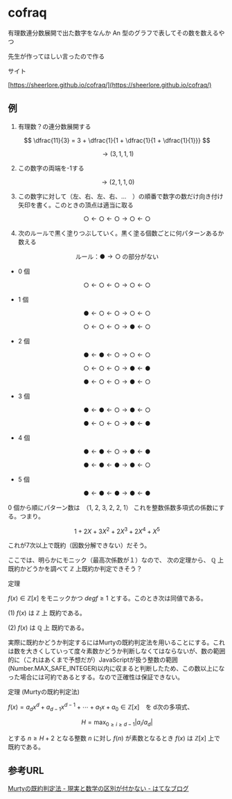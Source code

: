 # cofraq

有理数連分数展開で出た数字をなんか An 型のグラフで表してその数を数えるやつ

先生が作ってほしい言ったので作る

サイト

[https://sheerlore.github.io/cofraq/](https://sheerlore.github.io/cofraq/)

## 例

1. 有理数？の連分数展開する

$$
  \dfrac{11}{3} = 3 + \dfrac{1}{1 + \dfrac{1}{1 + \dfrac{1}{1}}}
$$

$$
\longrightarrow  (3, 1, 1, 1)
$$

2. この数字の両端を-1する

$$\rightarrow  (2, 1, 1, 0)$$

3. この数字に対して（左、右、左、右、...　）の順番で数字の数だけ向き付け矢印を書く。このときの頂点は適当に取る

$$
\text{○} \leftarrow \text{○} \leftarrow \text{○} \rightarrow \text{○} \leftarrow \text{○}
$$

4. 次のルールで黒く塗りつぶしていく。黒く塗る個数ごとに何パターンあるか数える

$$\text{ルール：} \text{●} \rightarrow \text{○} \text{ の部分がない} $$

- 0 個

$$\text{○} \leftarrow \text{○} \leftarrow \text{○} \rightarrow \text{○} \leftarrow \text{○}$$

- 1 個

$$\text{●} \leftarrow \text{○} \leftarrow \text{○} \rightarrow \text{○} \leftarrow \text{○}$$

$$\text{○} \leftarrow \text{○} \leftarrow \text{○} \rightarrow \text{●} \leftarrow \text{○}$$

- 2 個

$$\text{●} \leftarrow \text{●} \leftarrow \text{○} \rightarrow \text{○} \leftarrow \text{○}$$

$$\text{○} \leftarrow \text{○} \leftarrow \text{○} \rightarrow \text{●} \leftarrow \text{●}$$

$$\text{●} \leftarrow \text{○} \leftarrow \text{○} \rightarrow \text{●} \leftarrow \text{○}$$

- 3 個

$$\text{●} \leftarrow \text{●} \leftarrow \text{○} \rightarrow \text{●} \leftarrow \text{○}$$

$$\text{●} \leftarrow \text{○} \leftarrow \text{○} \rightarrow \text{●} \leftarrow \text{●}$$

- 4 個

$$\text{●} \leftarrow \text{●} \leftarrow \text{○} \rightarrow \text{●} \leftarrow \text{●}$$

$$\text{●} \leftarrow \text{●} \leftarrow \text{●} \rightarrow \text{●} \leftarrow \text{○}$$

- 5 個

$$\text{●} \leftarrow \text{●} \leftarrow \text{●} \rightarrow \text{●} \leftarrow \text{●}$$

0 個から順にパターン数は　（1, 2, 3, 2, 2, 1）
これを整数係数多項式の係数にする。つまり。

$$
1 + 2X + 3X^2 + 2X^3 + 2X^4 + X^5
$$

これが7次以上で既約（因数分解できない）だそう。

ここでは、明らかにモニック（最高次係数が１）なので、
次の定理から、 $\mathbb{Q}$ 上既約かどうかを調べて $\mathbb{Z}$ 上既約か判定できそう？

定理

$f(x) \in \mathbb{Z}[x]$ をモニックかつ $deg f \ge 1$ とする。このとき次は同値である。

(1) $f(x)$ は $\mathbb{Z}$ 上 既約である。

(2) $f(x)$ は $\mathbb{Q}$ 上 既約である。

実際に既約かどうか判定するにはMurtyの既約判定法を用いることにする。これは数を大きくしていって度々素数かどうか判断しなくてはならないが、数の範囲的に（これはあくまで予想だが）JavaScriptが扱う整数の範囲(Number.MAX_SAFE_INTEGER)以内に収まると判断したため、この数以上になった場合には可約であるとする。なので正確性は保証できない。

定理 (Murtyの既約判定法)

$f(x) = a_dx^d + a_{d-1}x^{d-1} + \cdots + a_1x + a_0 \in \mathbb{Z}[x]$　を d次の多項式、

$$
H = \max_{0 \ge i \ge d-1}  |a_i / a_d |
$$

とする $n \ge H + 2$ となる整数 $n$ に対し $f(n)$ が素数となるとき $f(x)$ は $\mathbb{Z}[x]$ 上で既約である。

## 参考URL

[Murtyの既約判定法 - 現実と数学の区別が付かない - はてなブログ](https://egory-cat.hatenablog.com/entry/2018/09/30/011549#:~:text=%E3%81%A8%E3%81%99%E3%82%8B%E3%80%82,%E3%81%A8%E3%81%97%E3%81%A6%E6%97%A2%E7%B4%84%E3%81%A7%E3%81%82%E3%82%8B%E3%80%82)

